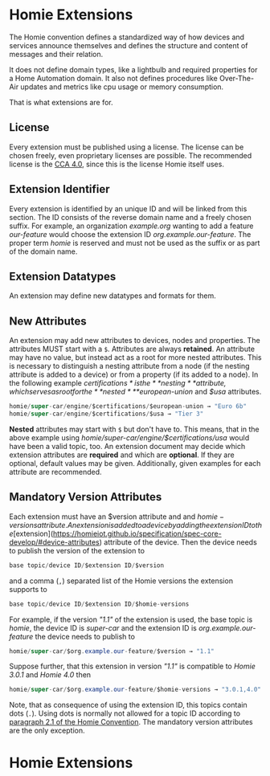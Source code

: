 # Homie Extensions

The Homie convention defines a standardized way of how devices and services announce themselves and defines the structure and content of messages and their relation.

It does not define domain types, like a lightbulb and required properties for a Home Automation domain.
It also not defines procedures like Over-The-Air updates and metrics like cpu usage or memory consumption.

That is what extensions are for.

## License

Every extension must be published using a license.
The license can be chosen freely, even proprietary licenses are possible.
The recommended license is the [CCA 4.0](https://homieiot.github.io/license), since this is the license Homie itself uses.

## Extension Identifier
Every extension is identified by an unique ID and will be linked from this section.
The ID consists of the reverse domain name and a freely chosen suffix.
For example, an organization *example.org* wanting to add a feature *our-feature* would choose the extension ID *org.example.our-feature*.
The proper term *homie* is reserved and must not be used as the suffix or as part of the domain name.

## Extension Datatypes
An extension may define new datatypes and formats for them.
	
## New Attributes
An extension may add new attributes to devices, nodes and properties.
The attributes MUST start with a `$`. Attributes are always **retained**.
An attribute may have no value, but instead act as a root for more nested attributes.
This is necessary to distinguish a nesting attribute from a node (if the nesting attribute is added to a device) or from a property (if its added to a node).
In the following example *$certifications* is the **nesting** attribute, which serves as root for the **nested** *$european-union* and *$usa* attributes.
```java
homie/super-car/engine/$certifications/$european-union → "Euro 6b"
homie/super-car/engine/$certifications/$usa → "Tier 3"
```
**Nested** attributes may start with `$` but don't have to.
This means, that in the above example using *homie/super-car/engine/$certifications/usa* would have been a valid topic, too.
An extension document may decide which extension attributes are **required** and which are **optional**.
If they are optional, default values may be given. Additionally, given examples for each attribute are recommended.

## Mandatory Version Attributes
Each extension must have an $version attribute and and $homie-versions attribute.
An extension is added to a device by adding the extension ID to the [$extension](https://homieiot.github.io/specification/spec-core-develop/#device-attributes) attribute of the device.
Then the device needs to publish the version of the extension to
```java
base topic/device ID/$extension ID/$version
```
and a comma (`,`) separated list of the Homie versions the extension supports to
```java
base topic/device ID/$extension ID/$homie-versions
```
For example, if the version *"1.1"* of the extension is used, the base topic is *homie*, the device ID is *super-car* and the extension ID is *org.example.our-feature* the device needs to publish to
```java
homie/super-car/$org.example.our-feature/$version → "1.1"
```
Suppose further, that this extension in version *"1.1"* is compatible to *Homie 3.0.1* and *Homie 4.0* then
```java
homie/super-car/$org.example.our-feature/$homie-versions → "3.0.1,4.0"
```
Note, that as consequence of using the extension ID, this topics contain dots (`.`).
Using dots is normally not allowed for a topic ID according to [paragraph 2.1 of the Homie Convention](https://homieiot.github.io/specification/#topic-ids).
The mandatory version attributes are the only exception.

# Homie Extensions

<!--EXTENSIONS-->
